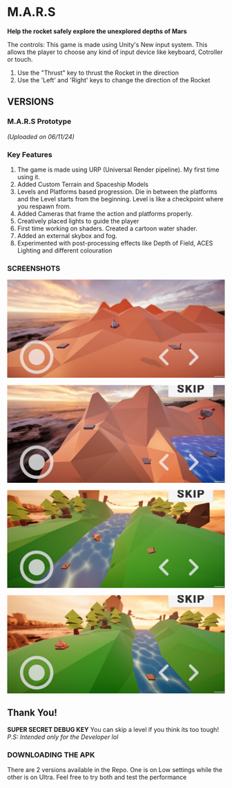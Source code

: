 # M.A.R.S

**Help the rocket safely explore the unexplored depths of Mars**

The controls:
This game is made using Unity's New input system. This allows the player to choose any kind of input device like keyboard, Cotroller or touch.
1. Use the "Thrust" key to thrust the Rocket in the direction
2. Use the 'Left' and 'Right' keys to change the direction of the Rocket

## VERSIONS

### M.A.R.S Prototype
*(Uploaded on 06/11/24)*

### Key Features
1. The game is made using URP (Universal Render pipeline). My first time using it.
2. Added Custom Terrain and Spaceship Models
3. Levels and Platforms based progression. Die in between the platforms and the Level starts from the beginning. Level is like a checkpoint where you respawn from.
4. Added Cameras that frame the action and platforms properly.
5. Creatively placed lights to guide the player
6. First time working on shaders. Created a cartoon water shader.
7. Added an external skybox and fog.
8. Experimented with post-processing effects like Depth of Field, ACES Lighting and different colouration

### SCREENSHOTS

![Level](https://github.com/pervelaHemanth23/M.A.R.S-Mobile/blob/main/Screenshots/Prototype%20(06-11-2024)/1.jpg)

![Level](https://github.com/pervelaHemanth23/M.A.R.S-Mobile/blob/main/Screenshots/Prototype%20(06-11-2024)/2.jpg)

![Level](https://github.com/pervelaHemanth23/M.A.R.S-Mobile/blob/main/Screenshots/Prototype%20(06-11-2024)/3.jpg)

![Level](https://github.com/pervelaHemanth23/M.A.R.S-Mobile/blob/main/Screenshots/Prototype%20(06-11-2024)/4.jpg)

## Thank You!

**SUPER SECRET DEBUG KEY**
You can skip a level if you think its too tough! 
*P.S: Intended only for the Developer lol*

### DOWNLOADING THE APK

There are 2 versions available in the Repo. One is on Low settings while the other is on Ultra. Feel free to try both and test the performance
